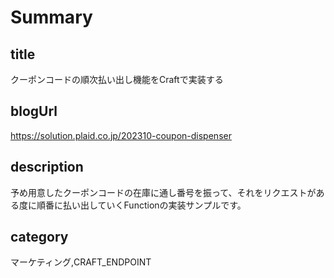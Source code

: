 # Summary

## title

クーポンコードの順次払い出し機能をCraftで実装する

## blogUrl

https://solution.plaid.co.jp/202310-coupon-dispenser

## description

予め用意したクーポンコードの在庫に通し番号を振って、それをリクエストがある度に順番に払い出していくFunctionの実装サンプルです。

## category

マーケティング,CRAFT_ENDPOINT